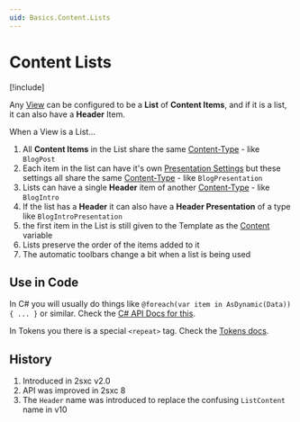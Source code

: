 ```yaml
---
uid: Basics.Content.Lists
---
```


# Content Lists

[!include[](../stack/_shared-float-summary.md)]
<style>.context-box-summary .data-entities, .context-box-summary .process-razor-app  { visibility: visible; } </style>

Any [View](xref:Basics.App.Views) can be configured to be a **List** of **Content Items**, and if it is a list, it can also have a **Header** Item. 

When a View is a List...

1. All **Content Items** in the List share the same [Content-Type](xref:Basics.Data.ContentTypes.Index) - like `BlogPost`
1. Each item in the list can have it's own [Presentation Settings](xref:Basics.Content.Presentation) but these settings all share the same [Content-Type](xref:Basics.Data.ContentTypes.Index) - like `BlogPresentation`
1. Lists can have a single **Header** item of another [Content-Type](xref:Basics.Data.ContentTypes.Index) - like `BlogIntro`
1. If the list has a **Header** it can also have a **Header Presentation** of a type like `BlogIntroPresentation`
1. the first item in the List is still given to the Template as the [Content](xref:NetCode.DynamicCode.Content) variable
1. Lists preserve the order of the items added to it
1. The automatic toolbars change a bit when a list is being used

## Use in Code

In C# you will usually do things like `@foreach(var item in AsDynamic(Data)) { ... }` or similar. Check the [C# API Docs for this](xref:NetCode.DynamicCode.Data).

In Tokens you there is a special `<repeat>` tag. Check the [Tokens docs](xref:Basics.Server.Render.Tokens.Index).

## History

1. Introduced in 2sxc v2.0
1. API was improved in 2sxc 8
1. The `Header` name was introduced to replace the confusing `ListContent` name in v10